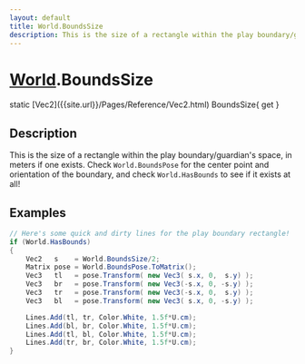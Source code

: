 ```yaml
---
layout: default
title: World.BoundsSize
description: This is the size of a rectangle within the play boundary/guardian's space, in meters if one exists. Check World.BoundsPose for the center point and orientation of the boundary, and check World.HasBounds to see if it exists at all!
---
```

# [World]({{site.url}}/Pages/Reference/World.html).BoundsSize

<div class='signature' markdown='1'>
static [Vec2]({{site.url}}/Pages/Reference/Vec2.html) BoundsSize{ get }
</div>

## Description
This is the size of a rectangle within the play
boundary/guardian's space, in meters if one exists. Check
`World.BoundsPose` for the center point and orientation of the
boundary, and check `World.HasBounds` to see if it exists at all!


## Examples

```csharp
// Here's some quick and dirty lines for the play boundary rectangle!
if (World.HasBounds)
{
	Vec2   s    = World.BoundsSize/2;
	Matrix pose = World.BoundsPose.ToMatrix();
	Vec3   tl   = pose.Transform( new Vec3( s.x, 0,  s.y) );
	Vec3   br   = pose.Transform( new Vec3(-s.x, 0, -s.y) );
	Vec3   tr   = pose.Transform( new Vec3(-s.x, 0,  s.y) );
	Vec3   bl   = pose.Transform( new Vec3( s.x, 0, -s.y) );

	Lines.Add(tl, tr, Color.White, 1.5f*U.cm);
	Lines.Add(bl, br, Color.White, 1.5f*U.cm);
	Lines.Add(tl, bl, Color.White, 1.5f*U.cm);
	Lines.Add(tr, br, Color.White, 1.5f*U.cm);
}
```

